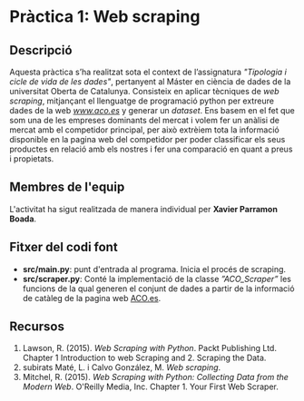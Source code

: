 # Pràctica 1: Web scraping

## Descripció

Aquesta pràctica s’ha realitzat sota el context de l’assignatura _"Tipologia i cicle de vida de les dades"_, pertanyent al Máster en ciència de dades de la universitat Oberta de Catalunya. Consisteix en aplicar tècniques de _web scraping_, mitjançant el llenguatge de programació python per extreure dades de la web _www.aco.es_ y generar un _dataset_. Ens basem en el fet que som una de les empreses dominants del mercat i volem fer un anàlisi de mercat amb el competidor principal, per això extrèiem tota la informació disponible en la pagina web del competidor per poder classificar els seus productes en relació amb els nostres i fer una comparació en quant a preus i propietats.

## Membres de l'equip

L'activitat ha sigut realitzada de manera individual per **Xavier Parramon Boada**.

## Fitxer del codi font

* **src/main.py**: punt d'entrada al programa. Inicia el procés de scraping.
* **src/scraper.py**: Conté la implementació de la classe _”ACO_Scraper”_ les funcions de la qual generen el conjunt de dades a partir de la informació de catàleg de la pagina web [ACO.es](https://www.aco.es/es/producto).

## Recursos

1. Lawson, R. (2015). _Web Scraping with Python_. Packt Publishing Ltd. Chapter 1 Introduction to web Scraping and 2. Scraping the Data.
2. subirats Maté, L. i Calvo González, M. _Web scraping_.
3. Mitchel, R. (2015). _Web Scraping with Python: Collecting Data from the Modern Web_. O'Reilly Media, Inc. Chapter 1. Your First Web Scraper.

